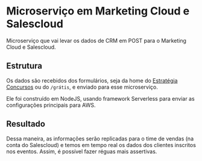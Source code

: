 # Microserviço em Marketing Cloud e Salescloud
Microserviço que vai levar os dados de CRM em POST para o Marketing Cloud e Salescloud.

## Estrutura
Os dados são recebidos dos formulários, seja da home do [Estratégia Concursos](https://www.estrategiaconcursos.com.br/) ou do `/grátis`, e enviado para esse microserviço.

Ele foi construído em NodeJS, usando framework Serverless para enviar as configurações principais para AWS. 

## Resultado
Dessa maneira, as informações serão replicadas para o time de vendas (na conta do Salescloud) e temos em tempo real os dados dos clientes inscritos nos eventos. Assim, é possível fazer réguas mais assertivas.
